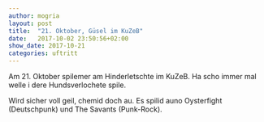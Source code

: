```yaml
---
author: mogria
layout: post
title:  "21. Oktober, Güsel im KuZeB"
date:   2017-10-02 23:50:56+02:00
show_date: 2017-10-21
categories: uftritt
---
```

Am 21. Oktober spilemer am Hinderletschte im KuZeB. Ha scho immer mal welle i dere Hundsverlochete spile.

Wird sicher voll geil, chemid doch au. Es spilid auno Oysterfight (Deutschpunk) und The Savants (Punk-Rock).
